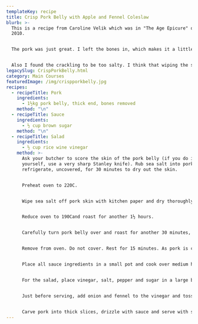 ```yaml
---
templateKey: recipe
title: Crisp Pork Belly with Apple and Fennel Coleslaw
blurb: >-
  This is a recipe from Caroline Velik which was in "The Age Epicure" on 6 July
  2010.


  The pork was just great. I left the bones in, which makes it a little more difficult to serve, but you get some bones to gnaw on.


  Also I found the crackling to be too salty. I think that wiping the salt of with kitchen paper should be done with wet paper towels to get rid of the salt in the cracks. Then dry thoroughly. Will comment more when I do it again.
legacySlug: CrispPorkBelly.html
category: Main Courses
featuredImage: /img/crispporkbelly.jpg
recipes:
  - recipeTitle: Pork
    ingredients:
      - 1½kg pork belly, thick end, bones removed
    method: "\n"
  - recipeTitle: Sauce
    ingredients:
      - ½ cup brown sugar
    method: "\n"
  - recipeTitle: Salad
    ingredients:
      - ½ cup rice wine vinegar
    method: >-
      Ask your butcher to score the skin of the pork belly (if you do it
      yourself, use a very sharp Stanley knife). Rub sea salt into pork skin and
      refrigerate, uncovered, for 30 minutes to dry out the skin.


      Preheat oven to 220C.


      Wipe sea salt off pork skin with kitchen paper and dry thoroughly. Drizzle a large roasting dish with olive oil. Put pork belly in, skin-side down, drizzle with a little more olive oil and season with salt and pepper. Roast for 30 minutes.


      Reduce oven to 190Cand roast for another 1½ hours.


      Carefully turn pork belly over and roast for another 30 minutes, or until skin is crisp and crunchy.


      Remove from oven. Do not cover. Rest for 15 minutes. As pork is cooking, make the sauce and salad.


      Place all sauce ingredients in a small pot and cook over medium heat for five to 10 minutes, until thickened.


      For the salad, place vinegar, salt, pepper and sugar in a large bowl. Finely slice red onion and fennel with a mandolin or V-slicer and add to vinegar to soften. Use a mandolin to finely slice cabbage, cucumber, radish, apples and green chilli. Place in serving bowl and toss with the coriander.


      Just before serving, add onion and fennel to the vinegar and toss to combine.


      Carve pork into thick slices, drizzle with sauce and serve with salad.
---
```

